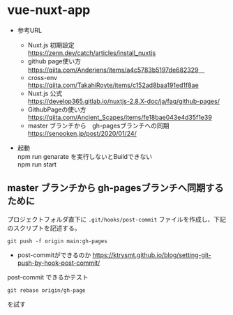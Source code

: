 # vue-nuxt-app

* 参考URL　　
  * Nuxt.js 初期設定  
    https://zenn.dev/catch/articles/install_nuxtjs
  * github page使い方  
    https://qiita.com/Anderiens/items/a4c5783b5197de682329　  
  * cross-env  
    https://qiita.com/TakahiRoyte/items/c152ad8baa191ed1f8ae
  * Nuxt.js 公式  
    https://develop365.gitlab.io/nuxtjs-2.8.X-doc/ja/faq/github-pages/
  * GithubPageの使い方  
    https://qiita.com/Ancient_Scapes/items/fe18bae043e4d35f1e39
  * master ブランチから　gh-pagesブランチへの同期　　
    https://senooken.jp/post/2020/01/24/

* 起動  
 npm run genarate を実行しないとBuildできない  
 npm run start 


## master ブランチから gh-pagesブランチへ同期するために 
プロジェクトフォルダ直下に ```.git/hooks/post-commit``` ファイルを作成し、下記のスクリプトを記述する。
```
git push -f origin main:gh-pages
```

* post-commitができるのか
 https://ktrysmt.github.io/blog/setting-git-push-by-hook-post-commit/

post-commit できるかテスト


```
git rebase origin/gh-page
```
を試す
